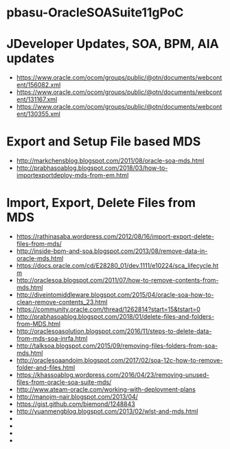 # pbasu-OracleSOASuite11gPoC


# JDeveloper Updates, SOA, BPM, AIA updates
* https://www.oracle.com/ocom/groups/public/@otn/documents/webcontent/156082.xml
* https://www.oracle.com/ocom/groups/public/@otn/documents/webcontent/131167.xml
* https://www.oracle.com/ocom/groups/public/@otn/documents/webcontent/130355.xml



# Export and Setup File based MDS
* http://markchensblog.blogspot.com/2011/08/oracle-soa-mds.html
* http://prabhasoablog.blogspot.com/2018/03/how-to-importexportdeploy-mds-from-em.html

# Import, Export, Delete Files from MDS
* https://rathinasaba.wordpress.com/2012/08/16/import-export-delete-files-from-mds/
* http://inside-bpm-and-soa.blogspot.com/2013/08/remove-data-in-oracle-mds.html
* https://docs.oracle.com/cd/E28280_01/dev.1111/e10224/sca_lifecycle.htm
* http://oraclesoa.blogspot.com/2011/07/how-to-remove-contents-from-mds.html
* http://diveintomiddleware.blogspot.com/2015/04/oracle-soa-how-to-clean-remove-contents_23.html
* https://community.oracle.com/thread/1262814?start=15&tstart=0
* http://prabhasoablog.blogspot.com/2018/01/delete-files-and-folders-from-MDS.html
* http://oraclesoasolution.blogspot.com/2016/11/steps-to-delete-data-from-mds-soa-inrfa.html
* http://talksoa.blogspot.com/2015/09/removing-files-folders-from-soa-mds.html
* http://oraclesoaandoim.blogspot.com/2017/02/soa-12c-how-to-remove-folder-and-files.html
* https://khassoablog.wordpress.com/2016/04/23/removing-unused-files-from-oracle-soa-suite-mds/
* http://www.ateam-oracle.com/working-with-deployment-plans
* http://manojm-nair.blogspot.com/2013/04/
* https://gist.github.com/biemond/1248843
* http://yuanmengblog.blogspot.com/2013/02/wlst-and-mds.html
* 
* 
* 
* 
